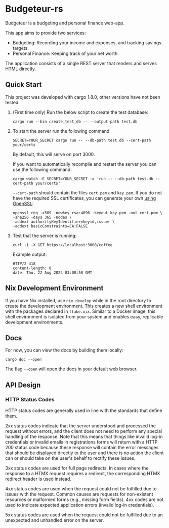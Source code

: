 # Budgeteur-rs

Budgeteur is a budgeting and personal finance web-app.

This app aims to provide two services:

- Budgeting: Recording your income and expenses, and tracking savings targets.
- Personal Finance: Keeping track of your net worth.

The application consists of a single REST server that renders and serves HTML directly.

## Quick Start

This project was developed with cargo 1.8.0, other versions have not been tested.

1. (First time only) Run the below script to create the test database:

    ```shell
    cargo run --bin create_test_db -- --output-path test.db
    ```

2. To start the server run the following command:

    ```shell
    SECRET=YOUR_SECRET cargo run -- --db-path test.db --cert-path your/certs
    ```

    By default, this will serve on port 3000.

    If you want to automatically recompile and restart the server you can use
    the following command:

    ```shell
    cargo watch -E SECRET=YOUR_SECRET -x 'run -- --db-path test.db --cert-path your/certs'
    ```

    `--cert-path` should contain the files `cert.pem` and `key.pem`.
    If you do not have the required SSL certificates, you can generate your
    own [using OpenSSL](https://stackoverflow.com/a/10176685):

    ```shell
    openssl req -x509 -newkey rsa:4096 -keyout key.pem -out cert.pem \
    -sha256 -days 365 -nodes \
    -addext authorityKeyIdentifier=keyid,issuer \
    -addext basicConstraints=CA:FALSE
    ```

3. Test that the server is running:

    ```shell
    curl -i -X GET https://localhost:3000/coffee
    ```

    Example output:

    ```text
    HTTP/2 418
    content-length: 0
    date: Thu, 22 Aug 2024 03:00:58 GMT
    ```

## Nix Development Environment

If you have Nix installed, use `nix develop` while in the root directory to
create the development environment.
This creates a new shell environment with the packages declared in `flake.nix`.
Similar to a Docker image, this shell environment is isolated from your system
and enables easy, replicable development environments.

## Docs

For now, you can view the docs by building them locally:

```shell
cargo doc --open
```

The flag `--open` will open the docs in your default web browser.

## API Design

### HTTP Status Codes

HTTP status codes are generally used in line with the standards that define
them.

2xx status codes indicate that the server understood and processed the
request without errors, and the client does not need to perform any special
handling of the response. Note that this means that things like invalid log-in
credentials or invalid emails in registrations forms will return with a HTTP
200 status code because these response will contain the error messages that
should be displayed directly to the user and there is no action the client can
or should take on the user's behalf to rectify these issues.

3xx status codes are used for full page redirects. In cases where the response
to a HTMX request requires a redirect, the corresponding HTMX redirect header
is used instead.

4xx status codes are used when the request could not be fulfilled due to
issues with the request. Common causes are requests for non-existent resources
or malformed forms (e.g., missing form fields). 4xx codes are not used to
indicate expected application errors (invalid log-in credentials).

5xx status codes are used when the request could not be fulfilled due to an
unexpected and unhandled error on the server.

